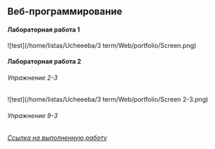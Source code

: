 
## Веб-программирование
#### Лабораторная работа 1
![test](/home/listas/Ucheeeba/3 term/Web/portfolio/Screen.png)

#### Лабораторная работа 2
###### Упражнение 2-3
![test](/home/listas/Ucheeeba/3 term/Web/portfolio/Screen 2-3.png)

###### Упражнение 9-3
###### [Ссылка на выполненную работу](https://daniillitvochenko.github.io/task9-3/)
